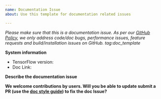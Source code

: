 ```yaml
---
name: Documentation Issue
about: Use this template for documentation related issues

---
```


<em>Please make sure that this is a documentation issue. As per our [GitHub Policy](https://github.com/tensorflow/tensorflow/blob/master/ISSUES.md), we only address code/doc bugs, performance issues, feature requests and build/installation issues on GitHub. tag:doc_template</em>


**System information**
- TensorFlow version:
- Doc Link:


**Describe the documentation issue**

**We welcome contributions by users. Will you be able to update submit a PR (use the [doc style guide](https://www.tensorflow.org/community/documentation)) to fix the doc Issue?**
